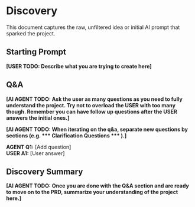 # Discovery
This document captures the raw, unfiltered idea or initial AI prompt that sparked the project.

## Starting Prompt
**[USER TODO: Describe what you are trying to create here]**

## Q&A
**[AI AGENT TODO: Ask the user as many questions as you need to fully understand the project.  Try not to overload the USER with too many though.  Remember you can have follow up questions after the USER answers the initial ones.]**

**[AI AGENT TODO: When iterating on the q&a, separate new questions by sections (e.g. *** Clarification Questions *** ).]**

**AGENT Q1:** [Add question]  
**USER A1:** [User answer]

## Discovery Summary
**[AI AGENT TODO: Once you are done with the Q&A section and are ready to move on to the PRD, summarize your understanding of the project here.]**